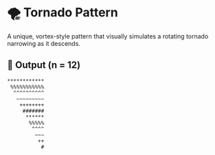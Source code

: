 # 🌪 Tornado Pattern

A unique, vortex-style pattern that visually simulates a rotating tornado narrowing as it descends.

## 🔸 Output (n = 12)
```
************
 %%%%%%%%%%%
  ^^^^^^^^^^
   ~~~~~~~~~
    ++++++++
     #######
      ******
       %%%%%
        ^^^^
         ~~~
          ++
           #
   ```
